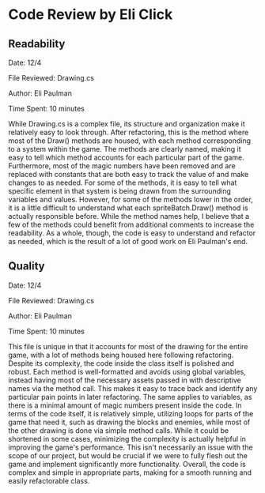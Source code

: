 # Code Review by Eli Click

## Readability
Date: 12/4

File Reviewed: Drawing.cs

Author: Eli Paulman

Time Spent: 10 minutes

While Drawing.cs is a complex file, its structure and organization make it relatively easy to look through. After refactoring, this is the method where most of the Draw() methods are housed, with each method corresponding to a system within the game. The methods are clearly named, making it easy to tell which method accounts for each particular part of the game. Furthermore, most of the magic numbers have been removed and are replaced with constants that are both easy to track the value of and make changes to as needed. For some of the methods, it is easy to tell what specific element in that system is being drawn from the surrounding variables and values. However, for some of the methods lower in the order, it is a little difficult to understand what each spriteBatch.Draw() method is actually responsible before. While the method names help, I believe that a few of the methods could benefit from additional comments to increase the readability. As a whole, though, the code is easy to understand and refactor as needed, which is the result of a lot of good work on Eli Paulman's end.

## Quality

Date: 12/4

File Reviewed: Drawing.cs

Author: Eli Paulman

Time Spent: 10 minutes

This file is unique in that it accounts for most of the drawing for the entire game, with a lot of methods being housed here following refactoring. Despite its complexity, the code inside the class itself is polished and robust. Each method is well-formatted and avoids using global variables, instead having most of the necessary assets passed in with descriptive names via the method call. This makes it easy to trace back and identify any particular pain points in later refactoring. The same applies to variables, as there is a minimal amount of magic numbers present inside the code. In terms of the code itself, it is relatively simple, utilizing loops for parts of the game that need it, such as drawing the blocks and enemies, while most of the other drawing is done via simple method calls. While it could be shortened in some cases, minimizing the complexity is actually helpful in improving the game's performance. This isn't necessarily an issue with the scope of our project, but would be crucial if we were to fully flesh out the game and implement significantly more functionality. Overall, the code is complex and simple in appropriate parts, making for a smooth running and easily refactorable class.
